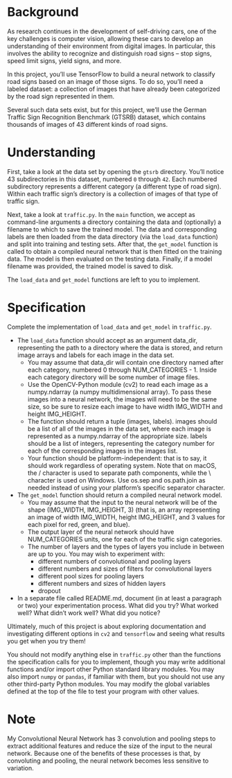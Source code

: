# Background
As research continues in the development of self-driving cars, one of the key challenges is computer vision, allowing these cars to develop an understanding of their environment from digital images. In particular, this involves the ability to recognize and distinguish road signs – stop signs, speed limit signs, yield signs, and more.

In this project, you’ll use TensorFlow to build a neural network to classify road signs based on an image of those signs. To do so, you’ll need a labeled dataset: a collection of images that have already been categorized by the road sign represented in them.

Several such data sets exist, but for this project, we’ll use the German Traffic Sign Recognition Benchmark (GTSRB) dataset, which contains thousands of images of 43 different kinds of road signs.

# Understanding
First, take a look at the data set by opening the `gtsrb` directory. You’ll notice 43 subdirectories in this dataset, numbered `0` through `42`. Each numbered subdirectory represents a different category (a different type of road sign). Within each traffic sign’s directory is a collection of images of that type of traffic sign.

Next, take a look at `traffic.py`. In the `main` function, we accept as command-line arguments a directory containing the data and (optionally) a filename to which to save the trained model. The data and corresponding labels are then loaded from the data directory (via the `load_data` function) and split into training and testing sets. After that, the `get_model` function is called to obtain a compiled neural network that is then fitted on the training data. The model is then evaluated on the testing data. Finally, if a model filename was provided, the trained model is saved to disk.

The `load_data` and `get_model` functions are left to you to implement.

# Specification
Complete the implementation of `load_data` and `get_model` in `traffic.py`.

* The `load_data` function should accept as an argument data_dir, representing the path to a directory where the data is stored, and return image arrays and labels for each image in the data set.
  * You may assume that data_dir will contain one directory named after each category, numbered 0 through NUM_CATEGORIES - 1. Inside each category directory will be some number of image files.
  * Use the OpenCV-Python module (cv2) to read each image as a numpy.ndarray (a numpy multidimensional array). To pass these images into a neural network, the images will need to be the same size, so be sure to resize each image to have width IMG_WIDTH and height IMG_HEIGHT.
  * The function should return a tuple (images, labels). images should be a list of all of the images in the data set, where each image is represented as a numpy.ndarray of the appropriate size. labels should be a list of integers, representing the category number for each of the corresponding images in the images list.
  * Your function should be platform-independent: that is to say, it should work regardless of operating system. Note that on macOS, the / character is used to separate path components, while the \ character is used on Windows. Use os.sep and os.path.join as needed instead of using your platform’s specific separator character.
* The `get_model` function should return a compiled neural network model.
  * You may assume that the input to the neural network will be of the shape (IMG_WIDTH, IMG_HEIGHT, 3) (that is, an array representing an image of width IMG_WIDTH, height IMG_HEIGHT, and 3 values for each pixel for red, green, and blue).
  * The output layer of the neural network should have NUM_CATEGORIES units, one for each of the traffic sign categories.
  * The number of layers and the types of layers you include in between are up to you. You may wish to experiment with:
    * different numbers of convolutional and pooling layers
    * different numbers and sizes of filters for convolutional layers
    * different pool sizes for pooling layers
    * different numbers and sizes of hidden layers
    * dropout
* In a separate file called README.md, document (in at least a paragraph or two) your experimentation process. What did you try? What worked well? What didn’t work well? What did you notice?

Ultimately, much of this project is about exploring documentation and investigating different options in `cv2` and `tensorflow` and seeing what results you get when you try them!

You should not modify anything else in `traffic.py` other than the functions the specification calls for you to implement, though you may write additional functions and/or import other Python standard library modules. You may also import `numpy` or `pandas`, if familiar with them, but you should not use any other third-party Python modules. You may modify the global variables defined at the top of the file to test your program with other values.

# Note
My Convolutional Neural Network has 3 convolution and pooling steps to extract additional features and reduce the size of the input to the neural network. Because one of the benefits of these processes is that, by convoluting and pooling, the neural network becomes less sensitive to variation. 
